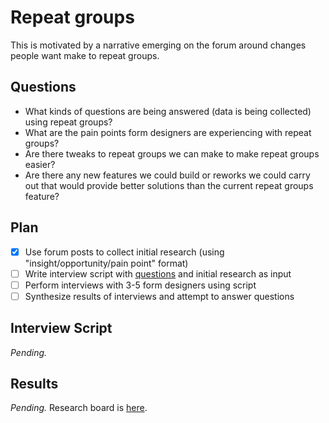 # Repeat groups

This is motivated by a narrative emerging on the forum around changes people want make to repeat groups.

## Questions

* What kinds of questions are being answered (data is being collected) using repeat groups?
* What are the pain points form designers are experiencing with repeat groups?
* Are there tweaks to repeat groups we can make to make repeat groups easier?
* Are there any new features we could build or reworks we could carry out that would provide better solutions than the current repeat groups feature?

## Plan

- [x] Use forum posts to collect initial research (using "insight/opportunity/pain point" format)
- [ ] Write interview script with [questions](#questions) and initial research as input
- [ ] Perform interviews with 3-5 form designers using script
- [ ] Synthesize results of interviews and attempt to answer questions

## Interview Script

*Pending.*

## Results

*Pending.* Research board is [here](https://miro.com/app/board/o9J_kw4mjM8=/).
